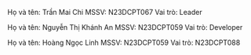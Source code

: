 Họ và tên: Trần Mai Chi
MSSV: N23DCPT067
Vai trò: Leader

Họ và tên: Nguyễn Thị Khánh An
MSSV: N23DCPT059
Vai trò: Developer

Họ và tên: Hoàng Ngọc Linh
MSSV: N23DCPT059
Vai trò: N23DCPT088
